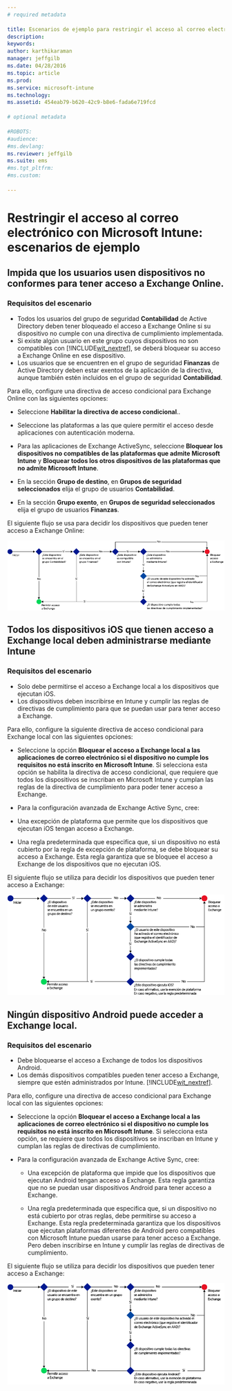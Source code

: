 ```yaml
---
# required metadata

title: Escenarios de ejemplo para restringir el acceso al correo electrónico | Microsoft Intune
description:
keywords:
author: karthikaraman
manager: jeffgilb
ms.date: 04/28/2016
ms.topic: article
ms.prod:
ms.service: microsoft-intune
ms.technology:
ms.assetid: 454eab79-b620-42c9-b8e6-fada6e719fcd

# optional metadata

#ROBOTS:
#audience:
#ms.devlang:
ms.reviewer: jeffgilb
ms.suite: ems
#ms.tgt_pltfrm:
#ms.custom:

---
```


# Restringir el acceso al correo electrónico con Microsoft Intune: escenarios de ejemplo

## Impida que los usuarios usen dispositivos no conformes para tener acceso a Exchange Online.
### Requisitos del escenario
- Todos los usuarios del grupo de seguridad **Contabilidad** de Active Directory deben tener bloqueado el acceso a Exchange Online si su dispositivo no cumple con una directiva de cumplimiento implementada.
- Si existe algún usuario en este grupo cuyos dispositivos no son compatibles con [!INCLUDE[wit_nextref](../includes/wit_nextref_md.md)], se deberá bloquear su acceso a Exchange Online en ese dispositivo.
- Los usuarios que se encuentren en el grupo de seguridad **Finanzas** de Active Directory deben estar exentos de la aplicación de la directiva, aunque también estén incluidos en el grupo de seguridad **Contabilidad**.

Para ello, configure una directiva de acceso condicional para Exchange Online con las siguientes opciones:

-   Seleccione **Habilitar la directiva de acceso condicional**..

- Seleccione las plataformas a las que quiere permitir el acceso desde aplicaciones con autenticación moderna.
- Para las aplicaciones de Exchange ActiveSync, seleccione **Bloquear los dispositivos no compatibles de las plataformas que admite Microsoft Intune** y **Bloquear todos los otros dispositivos de las plataformas que no admite Microsoft Intune**.
-   En la sección **Grupo de destino**, en **Grupos de seguridad seleccionados** elija el grupo de usuarios **Contabilidad**.

-   En la sección **Grupo exento**, en **Grupos de seguridad seleccionados** elija el grupo de usuarios **Finanzas**.


El siguiente flujo se usa para decidir los dispositivos que pueden tener acceso a Exchange Online:

![Flujo de acceso de dispositivos](./media/ConditionalAccess8-5.png)

## Todos los dispositivos iOS que tienen acceso a Exchange local deben administrarse mediante Intune
### Requisitos del escenario
- Solo debe permitirse el acceso a Exchange local a los dispositivos que ejecutan iOS.
- Los dispositivos deben inscribirse en Intune y cumplir las reglas de directivas de cumplimiento para que se puedan usar para tener acceso a Exchange.

Para ello, configure la siguiente directiva de acceso condicional para Exchange local con las siguientes opciones:

-   Seleccione la opción **Bloquear el acceso a Exchange local a las aplicaciones de correo electrónico si el dispositivo no cumple los requisitos no está inscrito en Microsoft Intune**. Si selecciona esta opción se habilita la directiva de acceso condicional, que requiere que todos los dispositivos se inscriban en Microsoft Intune y cumplan las reglas de la directiva de cumplimiento para poder tener acceso a Exchange.

-   Para la configuración avanzada de Exchange Active Sync, cree:

  -   Una excepción de plataforma que permite que los dispositivos que ejecutan iOS tengan acceso a Exchange.   

  -   Una regla predeterminada que especifica que, si un dispositivo no está cubierto por la regla de excepción de plataforma, se debe bloquear su acceso a Exchange. Esta regla garantiza que se bloquee el acceso a Exchange de los dispositivos que no ejecutan iOS.

El siguiente flujo se utiliza para decidir los dispositivos que pueden tener acceso a Exchange:

![Flujo de acceso de dispositivos](./media/ConditionalAccess8-3.png)

## Ningún dispositivo Android puede acceder a Exchange local.
### Requisitos del escenario
- Debe bloquearse el acceso a Exchange de todos los dispositivos Android.
- Los demás dispositivos compatibles pueden tener acceso a Exchange, siempre que estén administrados por Intune. [!INCLUDE[wit_nextref](../includes/wit_nextref_md.md)].

Para ello, configure una directiva de acceso condicional para Exchange local con las siguientes opciones:

-   Seleccione la opción **Bloquear el acceso a Exchange local a las aplicaciones de correo electrónico si el dispositivo no cumple los requisitos no está inscrito en Microsoft Intune**. Si selecciona esta opción, se requiere que todos los dispositivos se inscriban en Intune y cumplan las reglas de directivas de cumplimiento.

- Para la configuración avanzada de Exchange Active Sync, cree:
  -   Una excepción de plataforma que impide que los dispositivos que ejecutan Android tengan acceso a Exchange. Esta regla garantiza que no se puedan usar dispositivos Android para tener acceso a Exchange.

  -   Una regla predeterminada que especifica que, si un dispositivo no está cubierto por otras reglas, debe permitirse su acceso a Exchange. Esta regla predeterminada garantiza que los dispositivos que ejecutan plataformas diferentes de Android pero compatibles con Microsoft Intune puedan usarse para tener acceso a Exchange. Pero deben inscribirse en Intune y cumplir las reglas de directivas de cumplimiento.

El siguiente flujo se utiliza para decidir los dispositivos que pueden tener acceso a Exchange:

![Flujo de acceso de dispositivos](./media/ConditionalAccess8-4.png)


<!--HONumber=May16_HO1-->


